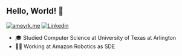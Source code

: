 ## Hello, World! :wave:

[![ameyrk.me](https://img.shields.io/static/v1?label=ameyrk.me&message=%20&color=yellow&logo=&style=flat-square&logoColor=white)](https://ameyrk.me)
[![Linkedin](https://img.shields.io/static/v1?label=Linkedin&message=%20&color=blue&logo=Linkedin&style=flat-square&logoColor=white)](https://www.linkedin.com/in/ameyrk/)
  
  
- 🎓 Studied Computer Science at University of Texas at Arlington
- 🧑‍💻️ Working at Amazon Robotics as SDE
